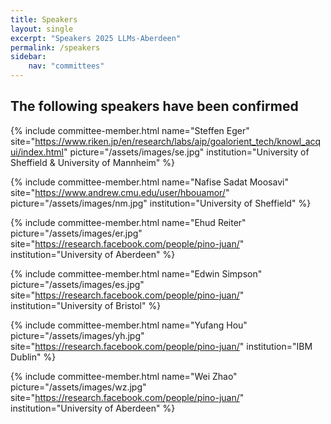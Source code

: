 ```yaml
---
title: Speakers
layout: single
excerpt: "Speakers 2025 LLMs-Aberdeen"
permalink: /speakers
sidebar: 
    nav: "committees"
---
```


## The following speakers have been confirmed
{% include committee-member.html
   name="Steffen Eger"
   site="https://www.riken.jp/en/research/labs/aip/goalorient_tech/knowl_acqui/index.html"
   picture="/assets/images/se.jpg"
   institution="University of Sheffield & University of Mannheim"
%}

{% include committee-member.html
   name="Nafise Sadat Moosavi"
   site="https://www.andrew.cmu.edu/user/hbouamor/"
   picture="/assets/images/nm.jpg"
   institution="University of Sheffield"
%}

{% include committee-member.html
   name="Ehud Reiter"
   picture="/assets/images/er.jpg"
   site="https://research.facebook.com/people/pino-juan/"
   institution="University of Aberdeen"
%}

{% include committee-member.html
   name="Edwin Simpson"
   picture="/assets/images/es.jpg"
   site="https://research.facebook.com/people/pino-juan/"
   institution="University of Bristol"
%}

{% include committee-member.html
   name="Yufang Hou"
   picture="/assets/images/yh.jpg"
   site="https://research.facebook.com/people/pino-juan/"
   institution="IBM Dublin"
%}

{% include committee-member.html
   name="Wei Zhao"
   picture="/assets/images/wz.jpg"
   site="https://research.facebook.com/people/pino-juan/"
   institution="University of Aberdeen"
%}
